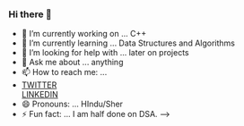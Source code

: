 ### Hi there 👋      
- 🔭 I’m currently working on ... C++   
- 🌱 I’m currently learning ... Data Structures and Algorithms     
- 🤔 I’m looking for help with ... later on projects     
- 💬 Ask me about ... anything     
- 📫 How to reach me: ...    
- [TWITTER](https://twitter.com/imbalkesh?s=09)   
[LINKEDIN](https://www.linkedin.com/in/balkesh-sharma-029819213)   
- 😄 Pronouns: ... HIndu/Sher    
- ⚡ Fun fact: ... I am half done on DSA.
-->
